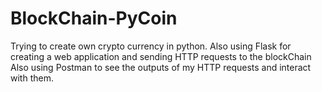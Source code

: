 # BlockChain-PyCoin
Trying to create own crypto currency in python.
Also using Flask for creating a web application and sending HTTP requests to the blockChain
Also using Postman to see the outputs of my HTTP requests and interact with them.